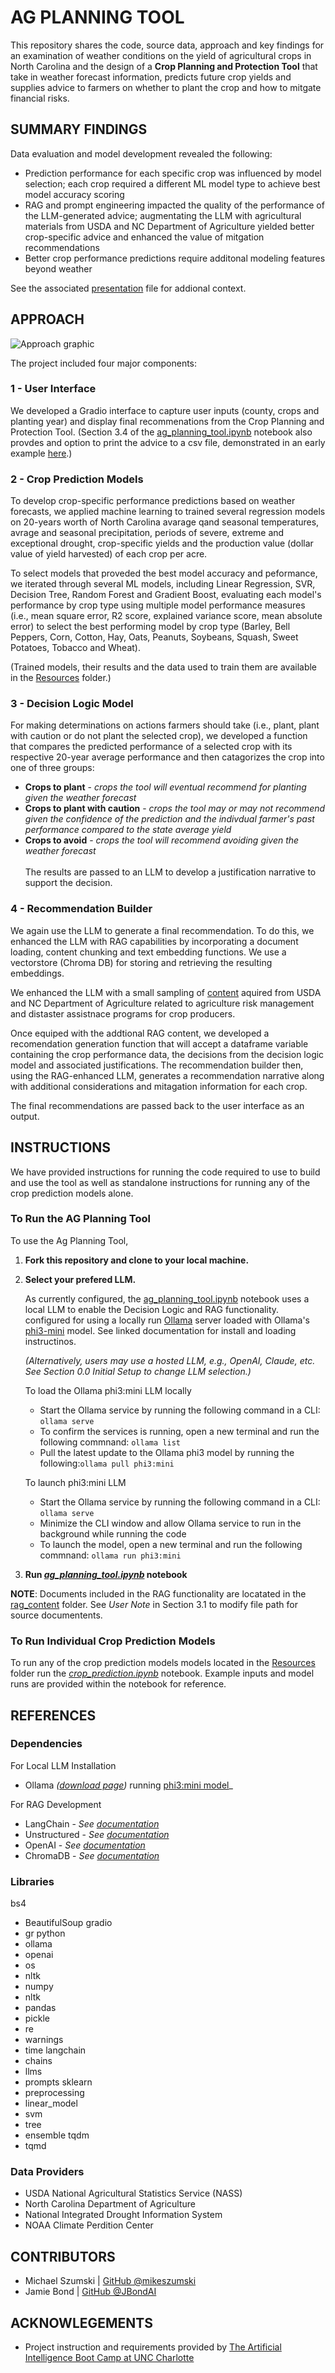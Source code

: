 # AG PLANNING TOOL
This repository shares the code, source data, approach and key findings for an examination of weather conditions on the yield of agricultural crops in North Carolina and the design of a **Crop Planning and Protection Tool** that take in weather forecast information, predicts future crop yields and supplies advice to farmers on whether to plant the crop and how to mitgate financial risks.

## SUMMARY FINDINGS
Data evaluation and model development revealed the following:
* Prediction performance for each specific crop was influenced by model selection; each crop required a different ML model type to achieve best model accuracy scoring
* RAG and prompt engineering impacted the quality of the performance of the LLM-generated advice;  augmentating the LLM with agricultural materials from USDA and NC Department of Agriculture yielded better crop-specific advice and enhanced the value of mitgation recommendations
* Better crop performance predictions require additonal modeling features beyond weather 

See the associated [presentation](['/UNC_AI_Bootcamp_Project_presented.pdf'](https://github.com/jbondAI/ag_planning_tool/blob/main/UNC_AI_Bootcamp_Project_3_Presented.pdf)) file for addional context.

## APPROACH

![Approach graphic](/Images/approach_image.png)

The project included four major components:

### 1 - User Interface
We developed a Gradio interface to capture user inputs (county, crops and planting year) and display final recommenations from the Crop Planning and Protection Tool. (Section 3.4 of the [ag_planning_tool.ipynb](ag_planning_tool.ipynb) notebook also provdes and option to print the advice to a csv file, demonstrated in an early example [here](crop_advice.csv).)

### 2 - Crop Prediction Models
To develop crop-specific performance predictions based on weather forecasts, we applied machine learning to trained several regression models on 20-years worth of North Carolina  avarage qand seasonal temperatures, avrage and seasonal precipitation, periods of severe, extreme and exceptional drought, crop-specific yields and the production value (dollar value of yield harvested) of each crop per acre. 

To select models that proveded the best model accuracy and peformance, we iterated through several ML models, including Linear Regression, SVR, Decision Tree, Random Forest and Gradient Boost, evaluating each model's performance by crop type using multiple model performance measures (i.e., mean square error, R2 score, explained variance score, mean absolute error) to select the best performing model by crop type (Barley, Bell Peppers, Corn, Cotton, Hay, Oats, Peanuts, Soybeans, Squash, Sweet Potatoes, Tobacco and Wheat). 

(Trained models, their results and the data used to train them are available in the [Resources](./Resources/) folder.)

### 3 - Decision Logic Model
For making determinations on actions farmers should take (i.e., plant, plant with caution or do not plant the selected crop), we developed a function that compares the predicted performance of a selected crop with its respective 20-year average performance and then catagorizes the crop into one of three groups: 
* **Crops to plant** - _crops the tool will eventual recommend for planting given the weather forecast_
* **Crops to plant with caution** - _crops the tool may or may not recommend given the confidence of the prediction and the indivdual farmer's past performance compared to the state average yield_
* **Crops to avoid** - _crops the tool will recommend avoiding given the weather forecast_ \
\
The results are passed to an LLM to develop a justification narrative to support the decision.

### 4 - Recommendation Builder
We again use the LLM to generate a final recommendation. To do this, we enhanced the LLM with RAG capabilities by incorporating a document loading, content chunking and text embedding functions. We use a vectorstore (Chroma DB) for storing and retrieving the resulting embeddings.

We enhanced the LLM with a small sampling of [content](/rag_content/) aquired from USDA and NC Department of Agriculture related to agriculture risk management and distaster assistnace programs for crop producers. 

Once equiped with the addtional RAG content, we developed a recomendation generation function that will accept a dataframe variable containing the crop performance data, the decisions from the decision logic model and associated justifications. The recommendation builder then, using the RAG-enhanced LLM, generates a recommendation narrative along with additional considerations and mitagation information for each crop.

The final recommendations are passed back to the user interface as an output.  


## INSTRUCTIONS
We have provided instructions for running the code required to use to build and use the tool as well as standalone instructions for running any of the crop prediction models alone. 

### To Run the AG Planning Tool
To use the Ag Planning Tool, 

1) **Fork this repository and clone to your local machine.** 

2) **Select your prefered LLM.**

    As currently configured, the [ag_planning_tool.ipynb](ag_planning_tool.ipynb) notebook  uses a local LLM to enable the Decision Logic and RAG functionality.  configured for using a locally run [Ollama](https://ollama.com/download) server loaded with Ollama's [phi3-mini](https://ollama.com/library/phi3) model. See linked documentation for install and loading instructinos. 
    
    _(Alternatively, users may use a hosted LLM, e.g., OpenAI, Claude, etc. See _Section 0.0 Initial Setup_ to change LLM selection.)_

    To load the Ollama phi3:mini LLM locally
    * Start the Ollama service by running the following command in a CLI: `ollama serve` 
    * To confirm the services is running, open a new terminal and run the following commnand: `ollama list`
    * Pull the latest update to the Ollama phi3 model by running the following:`ollama pull phi3:mini`
   
    To launch phi3:mini LLM
    * Start the Ollama service by running the following command in a CLI: `ollama serve`
    * Minimize the CLI window and allow Ollama service to run in the background while running the code
    * To launch the model, open a new terminal and run the following commnand: `ollama run phi3:mini`


3) **Run _[ag_planning_tool.ipynb](ag_planning_tool.ipynb)_ notebook**

**NOTE**: Documents included in the RAG functionality are locatated in the [rag_content](/rag_content/) folder. See _User Note_ in Section 3.1 to modify file path for source documentents.


### To Run Individual Crop Prediction Models
To run any of the crop prediction models models located in the [Resources](./Resources/) folder run the _[crop_prediction.ipynb](crop_prediction.ipynb)_ notebook.  Example inputs and model runs are provided within the notebook for reference.

## REFERENCES
### Dependencies
For Local LLM Installation
* Ollama _([download page](https://ollama.com/download/windows))_ running [phi3:mini model](https://ollama.com/library/phi3)_

For RAG Development
* LangChain - _See [documentation](https://python.langchain.com/v0.2/docs/introduction)_
* Unstructured - _See [documentation](https://docs.unstructured.io/welcome')_
* OpenAI - _See [documentation](https://platform.openai.com/docs/guides/embeddings)_
* ChromaDB - _See [documentation](https://docs.trychroma.com/getting-started)_

### Libraries
bs4
 * BeautifulSoup
gradio
* gr
python
* ollama
* openai
* os
* nltk
* numpy
* nltk
* pandas
* pickle 
* re
* warnings
* time
langchain
* chains
* llms
* prompts
sklearn
* preprocessing
* linear_model
* svm
* tree
* ensemble
tqdm
* tqmd

### Data Providers
* USDA National Agricultural Statistics Service (NASS)
* North Carolina Department of Agriculture
* National Integrated Drought Information System
* NOAA Climate Perdition Center

## CONTRIBUTORS
* Michael Szumski | [GitHub @mikeszumski](https://github.com/mikeszumski/)
* Jamie Bond | [GitHub @JBondAI](https://github.com/jbondAI/) 

## ACKNOWLEGEMENTS
* Project instruction and requirements provided by [The Artificial Intelligence Boot Camp at UNC Charlotte](https://bootcamp.charlotte.edu/artificial-intelligence/)

